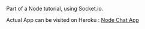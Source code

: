 Part of a Node tutorial, using Socket.io.

Actual App can be visited on Heroku : <a href="https://radiant-hamlet-76015.herokuapp.com/" target="_blank">Node Chat App</a>
